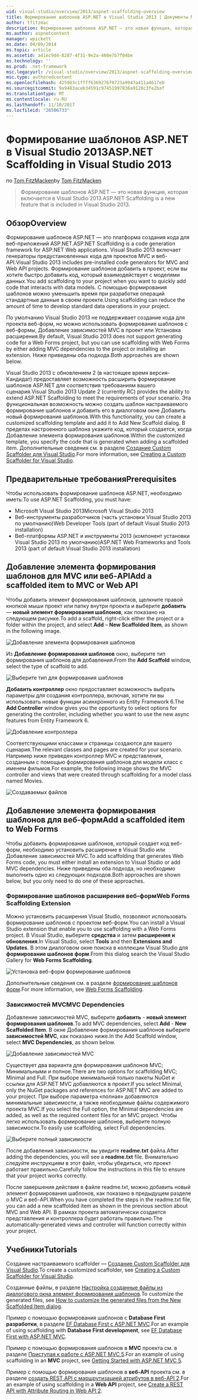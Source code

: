 ```yaml
---
uid: visual-studio/overview/2013/aspnet-scaffolding-overview
title: Формирование шаблонов ASP.NET в Visual Studio 2013 | Документы Microsoft
author: tfitzmac
description: Формирование шаблонов ASP.NET — это новая функция, которая включается в Visual Studio 2013.
ms.author: aspnetcontent
manager: wpickett
ms.date: 04/09/2014
ms.topic: article
ms.assetid: a41ec9d4-8287-4f31-9e2a-460e7b7f04be
ms.technology: ''
ms.prod: .net-framework
msc.legacyurl: /visual-studio/overview/2013/aspnet-scaffolding-overview
msc.type: authoredcontent
ms.openlocfilehash: 425983c1ffff6369276f0723a9947a411a4617eb
ms.sourcegitcommit: 9a9483aceb34591c97451997036a9120c3fe2baf
ms.translationtype: MT
ms.contentlocale: ru-RU
ms.lasthandoff: 11/10/2017
ms.locfileid: "26506733"
---
```

<a name="aspnet-scaffolding-in-visual-studio-2013"></a><span data-ttu-id="e6265-103">Формирование шаблонов ASP.NET в Visual Studio 2013</span><span class="sxs-lookup"><span data-stu-id="e6265-103">ASP.NET Scaffolding in Visual Studio 2013</span></span>
====================
<span data-ttu-id="e6265-104">по [Tom FitzMacken](https://github.com/tfitzmac)</span><span class="sxs-lookup"><span data-stu-id="e6265-104">by [Tom FitzMacken](https://github.com/tfitzmac)</span></span>

> <span data-ttu-id="e6265-105">Формирование шаблонов ASP.NET — это новая функция, которая включается в Visual Studio 2013.</span><span class="sxs-lookup"><span data-stu-id="e6265-105">ASP.NET Scaffolding is a new feature that is included in Visual Studio 2013.</span></span>


## <a name="overview"></a><span data-ttu-id="e6265-106">Обзор</span><span class="sxs-lookup"><span data-stu-id="e6265-106">Overview</span></span>

<span data-ttu-id="e6265-107">Формирование шаблонов ASP.NET — это платформа создания кода для веб-приложений ASP.NET.</span><span class="sxs-lookup"><span data-stu-id="e6265-107">ASP.NET Scaffolding is a code generation framework for ASP.NET Web applications.</span></span> <span data-ttu-id="e6265-108">Visual Studio 2013 включает генераторы предустановленных кода для проектов MVC и веб-API.</span><span class="sxs-lookup"><span data-stu-id="e6265-108">Visual Studio 2013 includes pre-installed code generators for MVC and Web API projects.</span></span> <span data-ttu-id="e6265-109">Формирование шаблонов добавить в проект, если вы хотите быстро добавить код, который взаимодействует с моделями данных.</span><span class="sxs-lookup"><span data-stu-id="e6265-109">You add scaffolding to your project when you want to quickly add code that interacts with data models.</span></span> <span data-ttu-id="e6265-110">С помощью формирования шаблонов можно уменьшить время при разработке операций стандартные данные в своем проекте.</span><span class="sxs-lookup"><span data-stu-id="e6265-110">Using scaffolding can reduce the amount of time to develop standard data operations in your project.</span></span>

<span data-ttu-id="e6265-111">По умолчанию Visual Studio 2013 не поддерживает создание кода для проекта веб-форм, но можно использовать формирование шаблонов с веб-формы, Добавление зависимостей MVC в проект или Установка расширения.</span><span class="sxs-lookup"><span data-stu-id="e6265-111">By default, Visual Studio 2013 does not support generating code for a Web Forms project, but you can use scaffolding with Web Forms by either adding MVC dependencies to the project or installing an extension.</span></span> <span data-ttu-id="e6265-112">Ниже приведены оба подхода.</span><span class="sxs-lookup"><span data-stu-id="e6265-112">Both approaches are shown below.</span></span>

<span data-ttu-id="e6265-113">Visual Studio 2013 с обновлением 2 (в настоящее время версия-Кандидат) предоставляет возможность расширить формирование шаблонов ASP.NET для соответствия требованиям вашего сценария.</span><span class="sxs-lookup"><span data-stu-id="e6265-113">Visual Studio 2013 Update 2 (currently RC) provides the ability to extend ASP.NET Scaffolding to meet the requirements of your scenario.</span></span> <span data-ttu-id="e6265-114">Эта функциональная возможность можно создать шаблон настраиваемого формирование шаблонов и добавить его в диалоговом окне Добавить новый формирования шаблонов.</span><span class="sxs-lookup"><span data-stu-id="e6265-114">With this functionality, you can create a customized scaffolding template and add it to Add New Scaffold dialog.</span></span> <span data-ttu-id="e6265-115">В пределах настроенного шаблона укажите код, который создается, когда Добавление элемента формирования шаблонов.</span><span class="sxs-lookup"><span data-stu-id="e6265-115">Within the customized template, you specify the code that is generated when adding a scaffolded item.</span></span> <span data-ttu-id="e6265-116">Дополнительные сведения см. в разделе [Создание Custom Scaffolder для Visual Studio](https://go.microsoft.com/fwlink/p/?LinkId=395029).</span><span class="sxs-lookup"><span data-stu-id="e6265-116">For more information, see [Creating a Custom Scaffolder for Visual Studio](https://go.microsoft.com/fwlink/p/?LinkId=395029).</span></span>

## <a name="prerequisites"></a><span data-ttu-id="e6265-117">Предварительные требования</span><span class="sxs-lookup"><span data-stu-id="e6265-117">Prerequisites</span></span>

<span data-ttu-id="e6265-118">Чтобы использовать формирование шаблонов ASP.NET, необходимо иметь:</span><span class="sxs-lookup"><span data-stu-id="e6265-118">To use ASP.NET Scaffolding, you must have:</span></span>

- <span data-ttu-id="e6265-119">Microsoft Visual Studio 2013</span><span class="sxs-lookup"><span data-stu-id="e6265-119">Microsoft Visual Studio 2013</span></span>
- <span data-ttu-id="e6265-120">Веб-инструменты разработчиков (часть установки Visual Studio 2013 по умолчанию)</span><span class="sxs-lookup"><span data-stu-id="e6265-120">Web Developer Tools (part of default Visual Studio 2013 installation)</span></span>
- <span data-ttu-id="e6265-121">Веб-платформы ASP.NET и инструменты 2013 (компонент установки Visual Studio 2013 по умолчанию)</span><span class="sxs-lookup"><span data-stu-id="e6265-121">ASP.NET Web Frameworks and Tools 2013 (part of default Visual Studio 2013 installation)</span></span>

## <a name="add-a-scaffolded-item-to-mvc-or-web-api"></a><span data-ttu-id="e6265-122">Добавление элемента формирования шаблонов для MVC или веб-API</span><span class="sxs-lookup"><span data-stu-id="e6265-122">Add a scaffolded item to MVC or Web API</span></span>

<span data-ttu-id="e6265-123">Чтобы добавить элемент формирования шаблонов, щелкните правой кнопкой мыши проект или папку внутри проекта и выберите **добавить** — **новый элемент формирования шаблонов**, как показано на следующем рисунке.</span><span class="sxs-lookup"><span data-stu-id="e6265-123">To add a scaffold, right-click either the project or a folder within the project, and select **Add** – **New Scaffolded Item**, as shown in the following image.</span></span>

![Добавление элемента формирования шаблонов](aspnet-scaffolding-overview/_static/image1.png)

<span data-ttu-id="e6265-125">Из **Добавление формирования шаблонов** окно, выберите тип формирования шаблонов для добавления.</span><span class="sxs-lookup"><span data-stu-id="e6265-125">From the **Add Scaffold** window, select the type of scaffold to add.</span></span>

![Выберите тип для формирования шаблонов](aspnet-scaffolding-overview/_static/image2.png)

<span data-ttu-id="e6265-127">**Добавить контроллер** окно предоставляет возможность выбрать параметры для создания контроллера, включая, хотите ли вы использовать новые функции асинхронного из Entity Framework 6.</span><span class="sxs-lookup"><span data-stu-id="e6265-127">The **Add Controller** window gives you the opportunity to select options for generating the controller, including whether you want to use the new async features from Entity Framework 6.</span></span>

![Добавление контроллера](aspnet-scaffolding-overview/_static/image3.png)

<span data-ttu-id="e6265-129">Соответствующими классами и страницы создаются для вашего сценария.</span><span class="sxs-lookup"><span data-stu-id="e6265-129">The relevant classes and pages are created for your scenario.</span></span> <span data-ttu-id="e6265-130">Например ниже приведен контроллер MVC и представления, созданным с помощью формирования шаблонов для модели класс с именем фильмов.</span><span class="sxs-lookup"><span data-stu-id="e6265-130">For example, the following image shows the MVC controller and views that were created through scaffolding for a model class named Movies.</span></span>

![Создаваемых файлов](aspnet-scaffolding-overview/_static/image4.png)

## <a name="add-a-scaffolded-item-to-web-forms"></a><span data-ttu-id="e6265-132">Добавление элемента формирования шаблонов для веб-форм</span><span class="sxs-lookup"><span data-stu-id="e6265-132">Add a scaffolded item to Web Forms</span></span>

<span data-ttu-id="e6265-133">Чтобы добавить формирование шаблонов, который создает код веб-форм, необходимо установить расширение в Visual Studio или Добавление зависимостей MVC.</span><span class="sxs-lookup"><span data-stu-id="e6265-133">To add scaffolding that generates Web Forms code, you must either install an extension to Visual Studio or add MVC dependencies.</span></span> <span data-ttu-id="e6265-134">Ниже приведены оба подхода, но необходимо выполнить одно из следующих подходов.</span><span class="sxs-lookup"><span data-stu-id="e6265-134">Both approaches are shown below, but you only need to do one of these approaches.</span></span>

### <a name="web-forms-scaffolding-extension"></a><span data-ttu-id="e6265-135">Формирование шаблонов расширения веб-форм</span><span class="sxs-lookup"><span data-stu-id="e6265-135">Web Forms Scaffolding Extension</span></span>

<span data-ttu-id="e6265-136">Можно установить расширения Visual Studio, позволяют использовать формирование шаблонов с проектом веб-форм.</span><span class="sxs-lookup"><span data-stu-id="e6265-136">You can install a Visual Studio extension that enable you to use scaffolding with a Web Forms project.</span></span> <span data-ttu-id="e6265-137">В Visual Studio, выберите **средства** и затем **расширения и обновления**.</span><span class="sxs-lookup"><span data-stu-id="e6265-137">In Visual Studio, select **Tools** and then **Extensions and Updates**.</span></span> <span data-ttu-id="e6265-138">В этом диалоговом окне поиска в коллекции Visual Studio для **формирование шаблонов форм**.</span><span class="sxs-lookup"><span data-stu-id="e6265-138">From this dialog search the Visual Studio Gallery for **Web Forms Scaffolding**.</span></span>

![Установка веб-форм формирование шаблонов](aspnet-scaffolding-overview/_static/image5.png)

<span data-ttu-id="e6265-140">Дополнительные сведения см. в разделе [формирование шаблонов форм](https://go.microsoft.com/fwlink/p/?LinkId=396478).</span><span class="sxs-lookup"><span data-stu-id="e6265-140">For more information, see [Web Forms Scaffolding](https://go.microsoft.com/fwlink/p/?LinkId=396478).</span></span>

### <a name="mvc-dependencies"></a><span data-ttu-id="e6265-141">Зависимостей MVC</span><span class="sxs-lookup"><span data-stu-id="e6265-141">MVC Dependencies</span></span>

<span data-ttu-id="e6265-142">Добавление зависимостей MVC, выберите **добавить** - **новый элемент формирования шаблонов**.</span><span class="sxs-lookup"><span data-stu-id="e6265-142">To add MVC dependencies, select **Add** - **New Scaffolded Item**.</span></span> <span data-ttu-id="e6265-143">В окне Добавление формирования шаблонов выберите **зависимостей MVC**, как показано ниже.</span><span class="sxs-lookup"><span data-stu-id="e6265-143">In the Add Scaffold window, select **MVC Dependencies**, as shown below.</span></span>

![Добавление зависимостей MVC](aspnet-scaffolding-overview/_static/image6.png)

<span data-ttu-id="e6265-145">Существует два варианта для формирования шаблонов MVC; Минимальными и полное.</span><span class="sxs-lookup"><span data-stu-id="e6265-145">There are two options for scaffolding MVC; Minimal and Full.</span></span> <span data-ttu-id="e6265-146">При выборе минимальной только пакеты NuGet и ссылки для ASP.NET MVC добавляются в проект.</span><span class="sxs-lookup"><span data-stu-id="e6265-146">If you select Minimal, only the NuGet packages and references for ASP.NET MVC are added to your project.</span></span> <span data-ttu-id="e6265-147">При выборе параметра «полная» добавляются минимальные зависимости, а также необходимые файлы содержимого проекта MVC.</span><span class="sxs-lookup"><span data-stu-id="e6265-147">If you select the Full option, the Minimal dependencies are added, as well as the required content files for an MVC project.</span></span> <span data-ttu-id="e6265-148">Чтобы легко использовать формирование шаблонов, выберите полную зависимости.</span><span class="sxs-lookup"><span data-stu-id="e6265-148">To easily use scaffolding, select Full dependencies.</span></span>

![Выберите полный зависимости](aspnet-scaffolding-overview/_static/image7.png)

<span data-ttu-id="e6265-150">После добавления зависимости, вы увидите **readme.txt** файла.</span><span class="sxs-lookup"><span data-stu-id="e6265-150">After adding the dependencies, you will see a **readme.txt** file.</span></span> <span data-ttu-id="e6265-151">Внимательно следуйте инструкциям в этот файл, чтобы убедиться, что проект работает правильно.</span><span class="sxs-lookup"><span data-stu-id="e6265-151">Carefully follow the instructions in this file to ensure that your project works correctly.</span></span>

<span data-ttu-id="e6265-152">После завершения действия в файле readme.txt, можно добавить новый элемент формирования шаблонов, как показано в предыдущем разделе о MVC и веб-API.</span><span class="sxs-lookup"><span data-stu-id="e6265-152">When you have completed the steps in the readme.txt file, you can add a new scaffolded item as shown in the previous section about MVC and Web API.</span></span> <span data-ttu-id="e6265-153">В рамках проекта автоматически создается представления и контроллера будет работать правильно.</span><span class="sxs-lookup"><span data-stu-id="e6265-153">The automatically-generated views and controller will function correctly within your project.</span></span>

## <a name="tutorials"></a><span data-ttu-id="e6265-154">Учебники</span><span class="sxs-lookup"><span data-stu-id="e6265-154">Tutorials</span></span>

<span data-ttu-id="e6265-155">Создание настраиваемого scaffolder — [Создание Custom Scaffolder для Visual Studio](https://go.microsoft.com/fwlink/p/?LinkId=395029).</span><span class="sxs-lookup"><span data-stu-id="e6265-155">To create a customized scaffolder, see [Creating a Custom Scaffolder for Visual Studio](https://go.microsoft.com/fwlink/p/?LinkId=395029).</span></span>

<span data-ttu-id="e6265-156">Созданные файлы, в разделе [Настройка созданные файлы из диалогового окна элемент формирования шаблонов](https://blogs.msdn.com/b/webdev/archive/2013/12/26/how-to-customize-the-generated-files-from-the-new-scaffolded-item-dialog.aspx).</span><span class="sxs-lookup"><span data-stu-id="e6265-156">To customize the generated files, see [How to customize the generated files from the New Scaffolded Item dialog](https://blogs.msdn.com/b/webdev/archive/2013/12/26/how-to-customize-the-generated-files-from-the-new-scaffolded-item-dialog.aspx).</span></span>

<span data-ttu-id="e6265-157">Пример с помощью формирования шаблонов с **Database First разработки**, в разделе [EF Database First с ASP.NET MVC](../../../mvc/overview/getting-started/database-first-development/setting-up-database.md).</span><span class="sxs-lookup"><span data-stu-id="e6265-157">For an example of using scaffolding with **Database First development**, see [EF Database First with ASP.NET MVC](../../../mvc/overview/getting-started/database-first-development/setting-up-database.md).</span></span>

<span data-ttu-id="e6265-158">Пример с помощью формирования шаблонов в **MVC** проекта см. в разделе [Приступая к работе с ASP.NET MVC 5](../../../mvc/overview/getting-started/introduction/getting-started.md).</span><span class="sxs-lookup"><span data-stu-id="e6265-158">For an example of using scaffolding in an **MVC** project, see [Getting Started with ASP.NET MVC 5](../../../mvc/overview/getting-started/introduction/getting-started.md).</span></span>

<span data-ttu-id="e6265-159">Пример с помощью формирования шаблонов в **веб-API** проекта см. в разделе [создать REST API с маршрутизацией атрибутов в веб-API 2](../../../web-api/overview/web-api-routing-and-actions/create-a-rest-api-with-attribute-routing.md).</span><span class="sxs-lookup"><span data-stu-id="e6265-159">For an example of using scaffolding in a **Web API** project, see [Create a REST API with Attribute Routing in Web API 2](../../../web-api/overview/web-api-routing-and-actions/create-a-rest-api-with-attribute-routing.md).</span></span>
